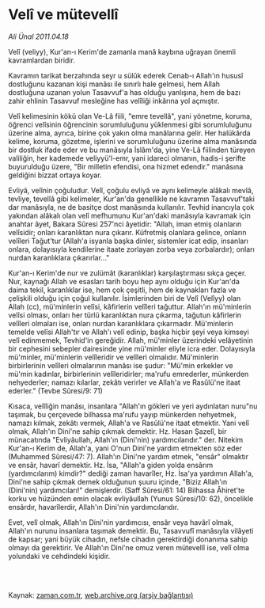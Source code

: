 # Velî ve mütevellî

*Ali Ünal 2011.04.18*

<td class="columnist-detail">
<p>Velî (veliyy), Kur'an-ı Kerim'de zamanla manâ kaybına uğrayan önemli kavramlardan biridir.</p>
<p>
<div id="haberMetinDiv">
<p>Kavramın tarikat berzahında seyr u sülûk ederek Cenab-ı Allah'ın hususî dostluğunu kazanan kişi manâsı ile sınırlı hale gelmesi, hem Allah dostluğuna uzanan yolun Tasavvuf'a has olduğu yanlışına, hem de bazı zahir ehlinin Tasavvuf mesleğine has velîliği inkârına yol açmıştır.
<p>Velî kelimesinin kökü olan Ve-Lâ fiili, "emre tevellâ", yani yönetme, koruma, öğrenci velîsinin öğrencinin sorumluluğunu yüklenmesi gibi sorumluluğunu üzerine alma, ayrıca, birine çok yakın olma manâlarına gelir. Her halükârda kelime, koruma, gözetme, işlerini ve sorumluluğunu üzerine alma manâsında bir dostluk ifade eder ve bu manâsıyla İslâm'da, yine Ve-Lâ fiilinden türeyen valiliğin, her kademede veliyyü'l-emr, yani idareci olmanın, hadis-i şerifte buyurulduğu üzere, "Bir milletin efendisi, ona hizmet edendir." manâsına geldiğini bizzat ortaya koyar.
<p>Evliyâ, velînin çoğuludur. Velî, çoğulu evliyâ ve aynı kelimeyle alâkalı mevlâ, tevliye, tevellâ gibi kelimeler, Kur'an'da genellikle ne kavramın Tasavvuf'taki dar manâsıyla, ne de basitçe dost manâsında kullanılır. Tevhid inancıyla çok yakından alâkalı olan velî mefhumunu Kur'an'daki manâsıyla kavramak için anahtar âyet, Bakara Sûresi 257'nci âyetidir: "Allah, iman etmiş olanların velîsidir; onları karanlıktan nura çıkarır. Küfretmiş olanlara gelince, onların velîleri Tağut'tur (Allah'a isyanla başka dinler, sistemler icat edip, insanları onlara, dolayısıyla kendilerine itaate zorlayan zorba veya zorbalardır); onları nurdan karanlıklara çıkarırlar..."
<p>Kur'an-ı Kerim'de nur ve zulümât (karanlıklar) karşılaştırması sıkça geçer. Nur, kaynağı Allah ve esasları tarih boyu hep aynı olduğu için Kur'an'da daima tekil, karanlıklar ise, hem çok çeşitli, hem de kaynakları fazla ve çelişkili olduğu için çoğul kullanılır. İsimlerinden biri de Velî (Velîyy) olan Allah (cc), mü'minlerin velîsi, kâfirlerin velîleri tağuttur. Allah'ın mü'minlerin velîsi olması, onları her türlü karanlıktan nura çıkarma, tağutun kâfirlerin velîleri olmaları ise, onları nurdan karanlıklara çıkarmadır. Mü'minlerin temelde velîsi Allah'tır ve Allah'ı velî edinip, başka hiçbir şeyi veya kimseyi velî edinmemek, Tevhid'in gereğidir. Allah, mü'minler üzerindeki velâyetinin bir cephesini sebepler dairesinde yine mü'minler eliyle icra eder. Dolayısıyla mü'minler, mü'minlerin velîleridir ve velîleri olmalıdır. Mü'minlerin birbirlerinin velîleri olmalarının manâsı ise şudur: "Mü'min erkekler ve mü'min kadınlar, birbirlerinin velîleridirler; ma'rufu emrederler, münkerden nehyederler; namazı kılarlar, zekâtı verirler ve Allah'a ve Rasûlü'ne itaat ederler." (Tevbe Sûresi/9: 71)
<p>Kısaca, velîliğin manâsı, insanlara "Allah'ın gökleri ve yeri aydınlatan nuru"nu taşımak, bu çerçevede bilhassa ma'rufu yayıp münkerden nehyetmek, namazı kılmak, zekâtı vermek, Allah'a ve Rasûlü'ne itaat etmektir. Yani velî olmak, Allah'ın Dini'ne sahip çıkmak demektir. Hz. Hasan Şazelî, bir münacatında "Evliyâullah, Allah'ın (Dini'nin) yardımcılarıdır." der. Nitekim Kur'an-ı Kerim de, Allah'a, yani O'nun Dini'ne yardım etmekten söz eder (Muhammed Sûresi/47: 7). Allah'ın Dini'ne yardım etmek, "ensâr" olmaktır ve ensâr, havarî demektir. Hz. İsa, "Allah'a giden yolda ensârım (yardımcılarım) kimdir?" dediği zaman havarîler, Hz. İsa'ya yardımın Allah'a, Dini'ne sahip çıkmak demek olduğunun şuuru içinde, "Biziz Allah'ın (Dini'nin) yardımcıları!" demişlerdir. (Saff Sûresi/61: 14) Bilhassa Âhiret'te korku ve hüzünden emin olacak evliyâullah (Yunus Sûresi/10: 62), öncelikle ensârdır, havarîlerdir, Allah'ın Dini'nin yardımcılarıdır.
<p>Evet, velî olmak, Allah'ın Dini'nin yardımcısı, ensâr veya havârî olmak, Allah'ın nurunu insanlara taşımak demektir. Bu, Tasavvufî manâsıyla vilâyeti de kapsar; yani büyük cihadın, nefsle cihadın gerektirdiği donanıma sahip olmayı da gerektirir. Ve Allah'ın Dini'ne omuz veren mütevellî ise, velî olma yolundaki ve cehdindeki kişidir. </p></p></p></p></p></p></div>
</p>


<p><br>
		 </br></p></td>

Kaynak: [zaman.com.tr](http://zaman.com.tr/yazar.do?yazino=1122849), [web.archive.org (arşiv bağlantısı)](http://web.archive.org/web/20110906073518/http://zaman.com.tr:80/yazar.do?yazino=1122849)
